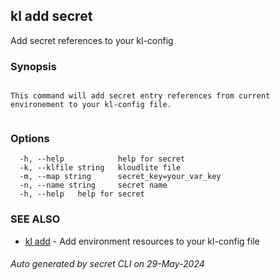 ## kl add secret

Add secret references to your kl-config

### Synopsis

```

This command will add secret entry references from current environement to your kl-config file.
	
```

### Options

```
  -h, --help            help for secret
  -k, --klfile string   kloudlite file
  -m, --map string      secret_key=your_var_key
  -n, --name string     secret name
  -h, --help   help for secret
```

### SEE ALSO

* [kl add](kl_add.md)  - Add environment resources to your kl-config file

###### Auto generated by secret CLI on 29-May-2024
